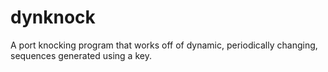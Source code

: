 # dynknock

A port knocking program that works off of dynamic, periodically changing, sequences generated using a key.
